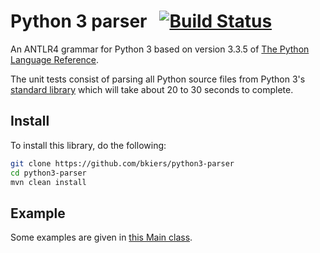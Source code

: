 # Python 3 parser &nbsp; [![Build Status](https://travis-ci.org/bkiers/python3-parser.png)](https://travis-ci.org/bkiers/python3-parser)

An ANTLR4 grammar for Python 3 based on version 3.3.5 of 
[The Python Language Reference](https://docs.python.org/3.3/reference/grammar.html).

The unit tests consist of parsing all Python source files from 
Python 3's [standard library](http://hg.python.org/cpython/file/default/Lib/) 
which will take about 20 to 30 seconds to complete.    

## Install

To install this library, do the following:

```bash
git clone https://github.com/bkiers/python3-parser
cd python3-parser
mvn clean install
```

## Example

Some examples are given in [this Main class](https://github.com/bkiers/python3-parser/blob/master/src/main/java/nl/bigo/pythonparser/Main.java).

